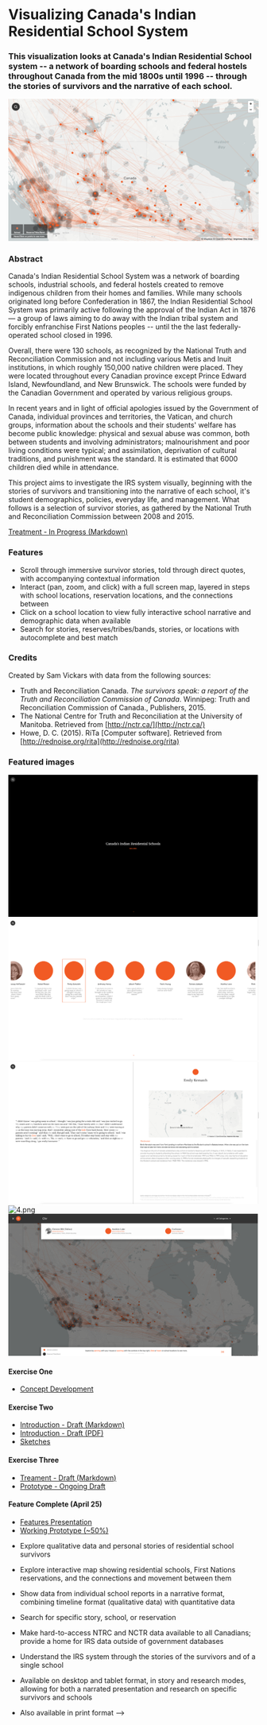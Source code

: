 # Visualizing Canada's Indian Residential School System

### This visualization looks at Canada's Indian Residential School system -- a network of boarding schools and federal hostels throughout Canada from the mid 1800s until 1996 -- through the stories of survivors and the narrative of each school.

[![preview.png](preview.png)](https://residentialschools.info)

### Abstract
Canada's Indian Residential School System was a network of boarding schools, industrial schools, and federal hostels created to remove indigenous children from their homes and families. While many schools originated long before Confederation in 1867, the Indian Residential School System was primarily active following the approval of the Indian Act in 1876 — a group of laws aiming to do away with the Indian tribal system and forcibly enfranchise First Nations peoples -- until the the last federally-operated school closed in 1996.

Overall, there were 130 schools, as recognized by the National Truth and Reconciliation Commission and not including various Metis and Inuit institutions, in which roughly 150,000 native children were placed. They were located throughout every Canadian province except Prince Edward Island, Newfoundland, and New Brunswick. The schools were funded by the Canadian Government and operated by various religious groups.

In recent years and in light of official apologies issued by the Government of Canada, individual provinces and territories, the Vatican, and church groups, information about the schools and their students' welfare has become public knowledge: physical and sexual abuse was common, both between students and involving administrators; malnourishment and poor living conditions were typical; and assimilation, deprivation of cultural traditions, and punishment was the standard. It is estimated that 6000 children died while in attendance.

This project aims to investigate the IRS system visually, beginning with the stories of survivors and transitioning into the narrative of each school, it's student demographics, policies, everyday life, and management. What follows is a selection of survivor stories, as gathered by the National Truth and Reconciliation Commission between 2008 and 2015.

[Treatment - In Progress (Markdown)](https://github.com/svickars/thesis/blob/master/writing/07_treatment.md)

### Features
* Scroll through immersive survivor stories, told through direct quotes, with accompanying contextual information
* Interact (pan, zoom, and click) with a full screen map, layered in steps with school locations, reservation locations, and the connections between
* Click on a school location to view fully interactive school narrative and demographic data when available
* Search for stories, reserves/tribes/bands, stories, or locations with autocomplete and best match

### Credits
Created by Sam Vickars with data from the following sources:

* Truth and Reconciliation Canada. *The survivors speak: a report of the Truth and Reconciliation Commission of Canada*. Winnipeg: Truth and Reconciliation Commission of Canada., Publishers, 2015.
* The National Centre for Truth and Reconciliation at the University of Manitoba. Retrieved from [http://nctr.ca/](http://nctr.ca/)
* Howe, D. C. (2015). RiTa [Computer software]. Retrieved from [http://rednoise.org/rita](http://rednoise.org/rita)

### Featured images
![1.png](1.png)
![2.png](2.png)
![3.png](3.png)
![4.png](4.png)
![5.png](5.png)










#### Exercise One
* [Concept Development](https://github.com/svickars/thesis/blob/master/writing/02_conceptDevelopment.md)

#### Exercise Two
* [Introduction - Draft (Markdown)](https://github.com/svickars/thesis/tree/master/writing/06_introduction.md)
* [Introduction - Draft (PDF)](https://github.com/svickars/thesis/blob/master/writing/06_introduction.pdf)
* [Sketches](https://github.com/svickars/thesis/tree/master/visualization/sketch)

#### Exercise Three
* [Treament - Draft (Markdown)](https://github.com/svickars/thesis/blob/master/writing/07_treatment.md)
* [Prototype - Ongoing Draft](https://svickars.github.io/thesis/visualization/irs/index.html)

#### Feature Complete (April 25)
* [Features Presentation](https://github.com/svickars/thesis/blob/master/visualization/sketch/04_features.pdf)
* [Working Prototype (~50%)](https://svickars.github.io/thesis/visualization/irs/index.html)

- Explore qualitative data and personal stories of residential school survivors
- Explore interactive map showing residential schools, First Nations reservations, and the connections and movement between them
- Show data from individual school reports in a narrative format, combining timeline format (qualitative data) with quantitative data
- Search for specific story, school, or reservation

- Make hard-to-access NTRC and NCTR data available to all Canadians; provide a home for IRS data outside of government databases
- Understand the IRS system through the stories of the survivors and of a single school

- Available on desktop and tablet format, in story and research modes, allowing for both a narrated presentation and research on specific survivors and schools
- Also available in print format -->
